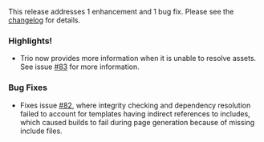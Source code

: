 <!--
template: articlepage.html
title: Trio v1.1.0 | Trio Blog
appendToTarget: true
category: releases
tag: v1.1.0
articleTitle: Trio v1.1.0 (IKIGAI)
-->
This release addresses 1 enhancement and 1 bug fix. Please see the <a target="_blank" href="https://github.com/4awpawz/trio/tree/master#v110-ikigai">changelog</a> for details.
<!-- end -->

### Highlights!

* Trio now provides more information when it is unable to resolve assets. See issue <a target="_blank" href="https://github.com/4awpawz/trio/issues/83">#83</a> for more information.

### Bug Fixes

* Fixes issue <a target="_blank" href="https://github.com/4awpawz/trio/issues/82">#82</a>, where integrity checking and dependency resolution failed to account for templates having indirect references to includes, which caused builds to fail during page generation because of missing include files. 